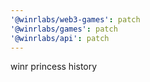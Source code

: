 ```yaml
---
'@winrlabs/web3-games': patch
'@winrlabs/games': patch
'@winrlabs/api': patch
---
```


winr princess history
